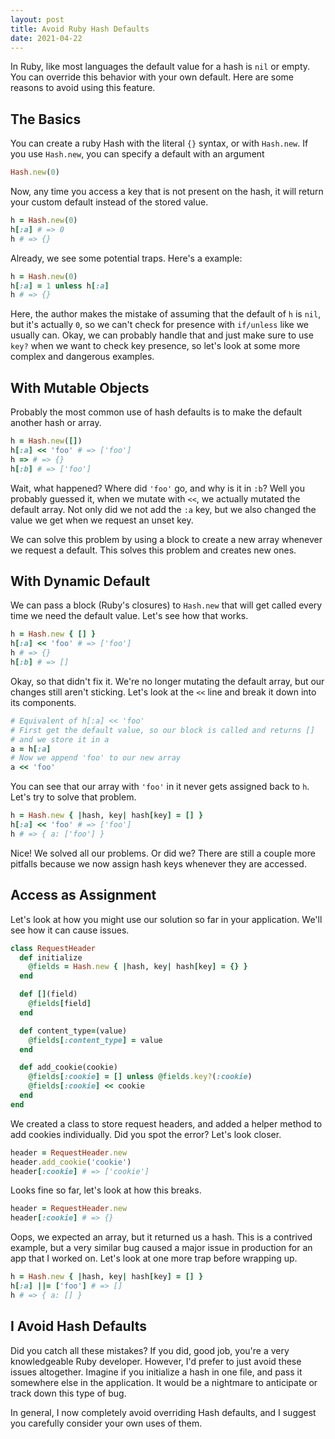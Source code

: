 ```yaml
---
layout: post
title: Avoid Ruby Hash Defaults
date: 2021-04-22
---
```


In Ruby, like most languages the default value for a hash is `nil` or empty. You
can override this behavior with your own default. Here are some reasons to avoid
using this feature.

The Basics
---------------------

You can create a ruby Hash with the literal `{}` syntax, or with `Hash.new`.
If you use `Hash.new`, you can specify a default with an argument

```ruby
Hash.new(0)
```

Now, any time you access a key that is not present on the hash, it will return
your custom default instead of the stored value.

```ruby
h = Hash.new(0)
h[:a] # => 0
h # => {}
```

Already, we see some potential traps. Here's a example:

```ruby
h = Hash.new(0)
h[:a] = 1 unless h[:a]
h # => {}
```

Here, the author makes the mistake of assuming that the default of `h` is `nil`,
but it's actually `0`, so we can't check for presence with `if/unless` like we
usually can. Okay, we can probably handle that and just make sure to use `key?`
when we want to check key presence, so let's look at some more complex and
dangerous examples.

With Mutable Objects
-------------------------

Probably the most common use of hash defaults is to make the default another
hash or array.

```ruby
h = Hash.new([])
h[:a] << 'foo' # => ['foo']
h => # => {}
h[:b] # => ['foo']
```

Wait, what happened? Where did `'foo'` go, and why is it in `:b`? Well you
probably guessed it, when we mutate with `<<`, we actually mutated the default
array. Not only did we not add the `:a` key, but we also changed the value we
get when we request an unset key.

We can solve this problem by using a block to create a new array whenever we
request a default. This solves this problem and creates new ones.

With Dynamic Default
----------------------------

We can pass a block (Ruby's closures) to `Hash.new` that will get called every
time we need the default value. Let's see how that works.

```ruby
h = Hash.new { [] }
h[:a] << 'foo' # => ['foo']
h # => {}
h[:b] # => []
```

Okay, so that didn't fix it. We're no longer mutating the default array, but our
changes still aren't sticking. Let's look at the `<<` line and break it down
into its components.

```ruby
# Equivalent of h[:a] << 'foo'
# First get the default value, so our block is called and returns []
# and we store it in a
a = h[:a]
# Now we append 'foo' to our new array
a << 'foo'
```

You can see that our array with `'foo'` in it never gets assigned back to `h`.
Let's try to solve that problem.

```ruby
h = Hash.new { |hash, key| hash[key] = [] }
h[:a] << 'foo' # => ['foo']
h # => { a: ['foo'] }
```

Nice! We solved all our problems. Or did we? There are still a couple more
pitfalls because we now assign hash keys whenever they are accessed.

Access as Assignment
---------------------

Let's look at how you might use our solution so far in your application. We'll
see how it can cause issues.

```ruby
class RequestHeader
  def initialize
    @fields = Hash.new { |hash, key| hash[key] = {} }
  end

  def [](field)
    @fields[field]
  end

  def content_type=(value)
    @fields[:content_type] = value
  end

  def add_cookie(cookie)
    @fields[:cookie] = [] unless @fields.key?(:cookie)
    @fields[:cookie] << cookie
  end
end
```

We created a class to store request headers, and added a helper method to add
cookies individually. Did you spot the error? Let's look closer.

```ruby
header = RequestHeader.new
header.add_cookie('cookie')
header[:cookie] # => ['cookie']
```

Looks fine so far, let's look at how this breaks.

```ruby
header = RequestHeader.new
header[:cookie] # => {}
```

Oops, we expected an array, but it returned us a hash. This is a contrived
example, but a very similar bug caused a major issue in production for an app
that I worked on. Let's look at one more trap before wrapping up.

```ruby
h = Hash.new { |hash, key| hash[key] = [] }
h[:a] ||= ['foo'] # => []
h # => { a: [] }
```

I Avoid Hash Defaults
----------------------

Did you catch all these mistakes? If you did, good job, you're a very
knowledgeable Ruby developer. However, I'd prefer to just avoid these issues
altogether. Imagine if you initialize a hash in one file, and pass it somewhere
else in the application. It would be a nightmare to anticipate or track down
this type of bug.

In general, I now completely avoid overriding Hash defaults, and I suggest you
carefully consider your own uses of them.
